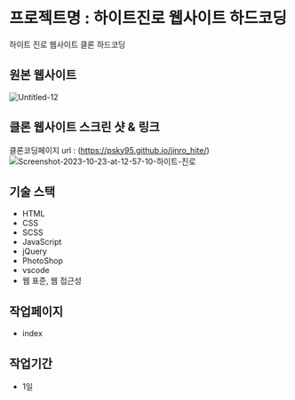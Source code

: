 # 프로젝트명 : 하이트진로 웹사이트 하드코딩
하이트 진로 웹사이트 클론 하드코딩

## 원본 웹사이트
![Untitled-12](https://github.com/psky95/jinro_hite/assets/142555226/16f0d985-b50a-450d-ba47-1fcecf9cee2e)


## 클론 웹사이트 스크린 샷 & 링크
클론코딩페이지 url : (https://psky95.github.io/jinro_hite/)  
![Screenshot-2023-10-23-at-12-57-10-하이트-진로](https://github.com/psky95/jinro_hite/assets/142555226/49e80db5-68e1-4bcf-8ea4-2ee18af4f776)


## 기술 스택
- HTML
- CSS
- SCSS
- JavaScript
- jQuery
- PhotoShop
- vscode
- 웹 표준, 웹 접근성

## 작업페이지
- index

## 작업기간
- 1일

